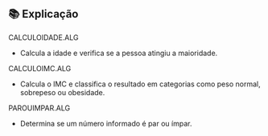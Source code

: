 ## 📚 Explicação

CALCULOIDADE.ALG

* Calcula a idade e verifica se a pessoa atingiu a maioridade.  

CALCULOIMC.ALG

* Calcula o IMC e classifica o resultado em categorias como peso normal, sobrepeso ou obesidade.    

PAROUIMPAR.ALG

* Determina se um número informado é par ou ímpar.    
